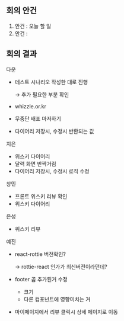 ## 회의 안건

1. 안건 : 오늘 할 일
2. 안건 :

## 회의 결과

다운

- 테스트 시나리오 작성한 대로 진행

  → 추가 필요한 부분 확인

- whizzle.or.kr
- 무중단 배포 마저하기
- 다이어리 저장시, 수정시  반환되는 값

지은

- 위스키 다이어리
- 달력 화면 반짝거림
- 다이어리 저장시, 수정시 로직 수정

창민

- 프론트 위스키 리뷰 확인
- 위스키 다이어리

은성

- 위스키 리뷰

예진

- react-rottie 버전확인?

  → rottie-react 인가가 최신버전이라던데?

- footer 곰 추가된거 수정
    - 크기
    - 다른 컴포넌트에 영향미치는 거
- 마이페이지에서 리뷰 클릭시 상세 페이지로 이동